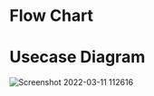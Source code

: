 # Flow Chart 
# Usecase Diagram
![Screenshot 2022-03-11 112616](https://user-images.githubusercontent.com/88279906/157810773-b5c5643e-4149-449a-943e-948fda13cfa6.jpg)

